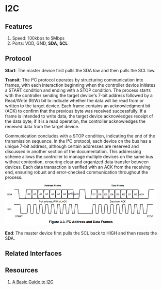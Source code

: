 # I2C

## Features
1. Speed: 100kbps to 5Mbps
2. Ports: VDD, GND, __SDA__, __SCL__


## Protocol

__Start__: The master device first pulls the SDA low and then pulls the SCL low.

__Transit__: The I²C protocol operates by structuring communication into frames, with each interaction beginning when the controller device initiates a START condition and ending with a STOP condition. The process starts with the controller sending the target device's 7-bit address followed by a Read/Write (R/W) bit to indicate whether the data will be read from or written to the target device. Each frame contains an acknowledgment bit (ACK) to confirm that the previous byte was received successfully. If a frame is intended to write data, the target device acknowledges receipt of the data byte; if it is a read operation, the controller acknowledges the received data from the target device. 

Communication concludes with a STOP condition, indicating the end of the transmission sequence. In the I²C protocol, each device on the bus has a unique 7-bit address, although certain addresses are reserved and discussed in another section of the documentation. This addressing scheme allows the controller to manage multiple devices on the same bus without contention, ensuring clear and organized data transfer between devices. Each data transaction is verified with an ACK from the receiving end, ensuring robust and error-checked communication throughout the process.

<img src="pic/interface_1_i2c_1.jpg" alt="i2c" width="500">


__End__: The master device first pulls the SCL back to HIGH and then resets the SDA.


## Related Interfaces

## Resources
1. [A Basic Guide to I2C](https://www.ti.com/lit/an/sbaa565/sbaa565.pdf?ts=1721739938821&ref_url=https%253A%252F%252Fwww.google.com%252F#:~:text=I2C%20is%20a%20two%2Dwire,and%20receive%20commands%20and%20data.)

